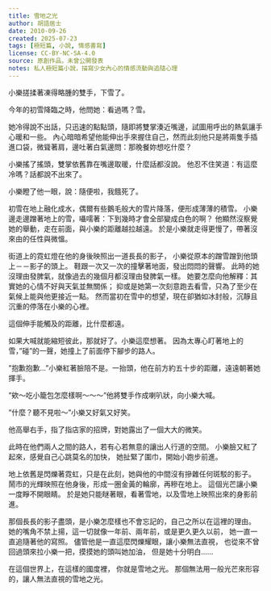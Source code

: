 ```yaml
---
title: 雪地之光
author: 胡語居士
date: 2010-09-26
created: 2025-07-23
tags: [極短篇, 小說, 情感書寫]
license: CC-BY-NC-SA-4.0
source: 原創作品，未曾公開發表
notes: 私人極短篇小說，描寫少女內心的情感流動與追隨心理
---
```


小樂搓揉著凍得略腫的雙手，下雪了。

今年的初雪降臨之時，他問她：看過嗎？雪。

她冷得說不出話，只迅速的點點頭，隨即將雙掌湊近嘴邊，試圖用呼出的熱氣讓手心暖和一些。
內心暗暗希望他能伸出手來握住自己，然而此刻他只是將兩隻手插進口袋，微聳著肩，邊吐著白氣邊問：那晚餐妳想吃什麼？

小樂搖了搖頭，雙掌依舊靠在嘴邊取暖，什麼話都沒說。
他忍不住笑道：有這麼冷嗎？話都說不出來了。

小樂瞪了他一眼，說：隨便啦，我餓死了。

初雪在地上融化成水，偶爾有些鵝毛般大的雪片降落，便形成薄薄的積雪。
小樂邊走邊蹭著地上的雪，囁嚅著：下到幾時才會全部變成白色的啊？
他顯然沒察覺她的舉動，走在前面，與小樂的距離越拉越遠。
於是小樂就走得更慢了，帶著沒來由的任性與微慍。

街道上的霓虹燈在他的身後映照出一道長長的影子，
小樂從原本的蹭雪蹭到他頭上－－影子的頭上。
鞋跟一次又一次的撞擊著地面，發出悶悶的聲響。
此時的她沒理由發脾氣，就像過去的幾個月都沒理由發脾氣一樣。
她要怎麼向他解釋：其實她的心情不好與天氣並無關係；
抑或是她第一次刻意跑去看雪，只為了至少在氣候上能與他更接近一點。
然而當初在雪中的想望，現在卻猶如冰封般，沉靜且沉重的停落在小樂的心裡。

這個伸手能觸及的距離，比什麼都遠。

如果大喊就能縮短彼此，那就好了。小樂這麼想著。
因為太專心盯著地上的雪，”碰”的一聲，她撞上了前面停下腳步的路人。

”抱歉抱歉...”小樂紅著臉陪不是。一抬頭，他在前方約五十步的距離，遠遠朝著她揮手。

”欸～吃小籠包怎麼樣啊～～～”他將雙手作成喇叭狀，向小樂大喊。

”什麼？聽不見啦～”小樂又好氣又好笑。

他高舉右手，指了指店家的招牌，對她露出了一個大大的微笑。

此時在他們兩人之間的路人，若有心若無意的讓出人行道的空間。
小樂臉又紅了起來，感覺自己心跳莫名的加快，
她扯緊了圍巾，開始小跑步前進。

地上依舊是閃爍著霓虹，只是在此刻，她與他的中間沒有摻雜任何斑駁的影子。
鬧市的光輝映照在他身後，形成一圈金黃的輪廓，再糝在地上。
這個光芒讓小樂一度睜不開眼睛。
於是她只能瞇著眼，看著雪地，以及雪地上映照出來的身影前進。

那個長長的影子盡頭，是小樂怎麼樣也不會忘記的，自己之所以在這裡的理由。
她的嘴角不禁上揚，這一切就像一年前、兩年前，或是更久更久以前，
她一直一直追隨著他的寫照。
儘管他是一直這麼閃爍耀眼，讓小樂無法直視，
也從來不曾回過頭來拉小樂一把，摸摸她的頭叫她加油，
但是她十分明白......

在這個世界上，在這樣的國度裡，
你就是雪地之光。
那個無法用一般光芒來形容的，讓人無法直視的雪地之光。
